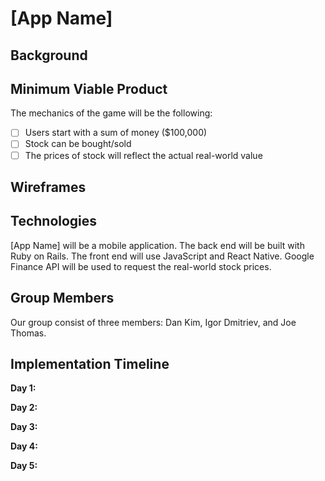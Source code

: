 # [App Name]

## Background

## Minimum Viable Product
The mechanics of the game will be the following:
- [ ] Users start with a sum of money ($100,000)
- [ ] Stock can be bought/sold
- [ ] The prices of stock will reflect the actual real-world value

## Wireframes

## Technologies
[App Name] will be a mobile application. The back end will be built with
Ruby on Rails. The front end will use JavaScript and React Native. Google
Finance API will be used to request the real-world stock prices.

## Group Members
Our group consist of three members: Dan Kim, Igor Dmitriev, and Joe Thomas.

## Implementation Timeline
**Day 1:**

**Day 2:**

**Day 3:**

**Day 4:**

**Day 5:**
